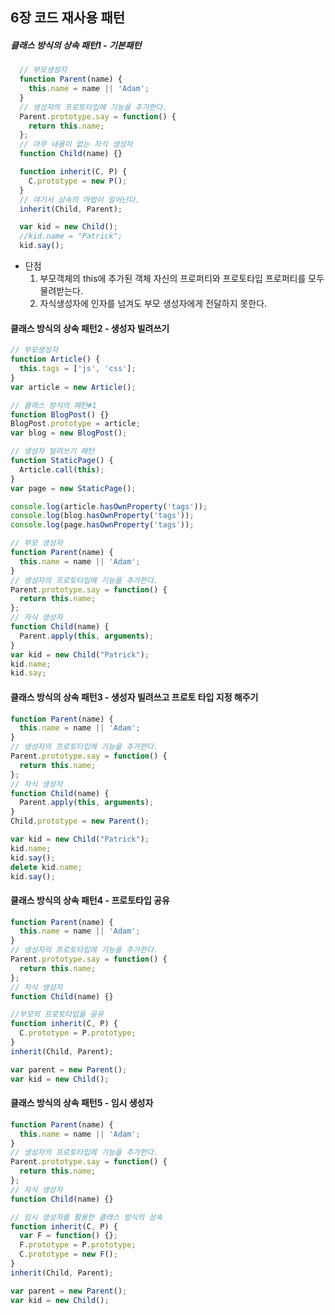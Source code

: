 6장 코드 재사용 패턴
--------------------

##### 클래스 방식의 상속 패턴1 - 기본패턴

```javascript
  // 부모생성자
  function Parent(name) {
    this.name = name || 'Adam';
  }
  // 생성자의 프로토타입에 기능을 추가한다.
  Parent.prototype.say = function() {
    return this.name;
  };
  // 아무 내용이 없는 자식 생성자
  function Child(name) {}

  function inherit(C, P) {
    C.prototype = new P();
  }
  // 여기서 상속의 마법이 일어난다.
  inherit(Child, Parent);

  var kid = new Child();
  //kid.name = "Patrick";
  kid.say();
```

-	단점
	1.	부모객체의 this에 추가된 객체 자신의 프로퍼티와 프로토타입 프로퍼티를 모두 물려받는다.
	2.	자식생성자에 인자를 넘겨도 부모 생성자에게 전달하지 못한다.

#### 클래스 방식의 상속 패턴2 - 생성자 빌려쓰기

```javascript
// 부모생성자
function Article() {
  this.tags = ['js', 'css'];
}
var article = new Article();

// 클래스 방식의 패턴#1
function BlogPost() {}
BlogPost.prototype = article;
var blog = new BlogPost();

// 생성자 빌려쓰기 패턴
function StaticPage() {
  Article.call(this);
}
var page = new StaticPage();

console.log(article.hasOwnProperty('tags'));
console.log(blog.hasOwnProperty('tags'));
console.log(page.hasOwnProperty('tags'));
```

```javascript
// 부모 생성자
function Parent(name) {
  this.name = name || 'Adam';
}
// 생성자의 프로토타입에 기능을 추가한다.
Parent.prototype.say = function() {
  return this.name;
};
// 자식 생성자
function Child(name) {
  Parent.apply(this, arguments);
}
var kid = new Child("Patrick");
kid.name;
kid.say;

```

#### 클래스 방식의 상속 패턴3 - 생성자 빌려쓰고 프로토 타입 지정 해주기

```javascript
function Parent(name) {
  this.name = name || 'Adam';
}
// 생성자의 프로토타입에 기능을 추가한다.
Parent.prototype.say = function() {
  return this.name;
};
// 자식 생성자
function Child(name) {
  Parent.apply(this, arguments);
}
Child.prototype = new Parent();

var kid = new Child("Patrick");
kid.name;
kid.say();
delete kid.name;
kid.say();

```

#### 클래스 방식의 상속 패턴4 - 프로토타입 공유

```javascript
function Parent(name) {
  this.name = name || 'Adam';
}
// 생성자의 프로토타입에 기능을 추가한다.
Parent.prototype.say = function() {
  return this.name;
};
// 자식 생성자
function Child(name) {}

//부모의 프로토타입을 공유
function inherit(C, P) {
  C.prototype = P.prototype;
}
inherit(Child, Parent);

var parent = new Parent();
var kid = new Child();
```

#### 클래스 방식의 상속 패턴5 - 임시 생성자

```javascript
function Parent(name) {
  this.name = name || 'Adam';
}
// 생성자의 프로토타입에 기능을 추가한다.
Parent.prototype.say = function() {
  return this.name;
};
// 자식 생성자
function Child(name) {}

// 임시 생성자를 활용한 클래스 방식의 상속
function inherit(C, P) {
  var F = function() {};
  F.prototype = P.prototype;
  C.prototype = new F();
}
inherit(Child, Parent);

var parent = new Parent();
var kid = new Child();
```
